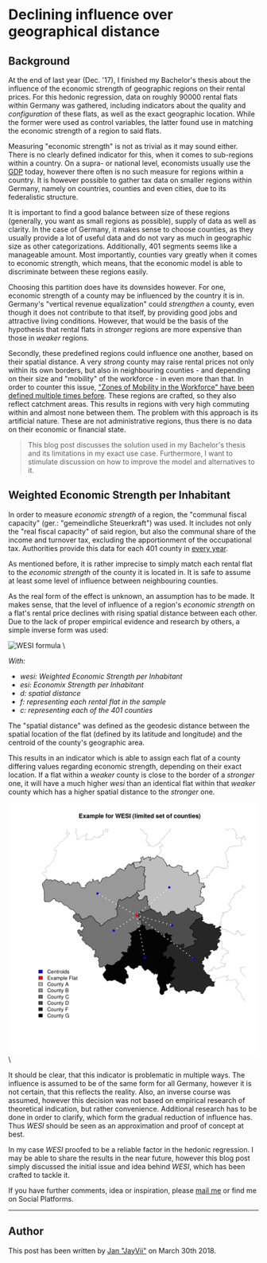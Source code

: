 # Declining influence over geographical distance

## Background

At the end of last year (Dec. '17), I finished my Bachelor's thesis about the
influence of the economic strength of geographic regions on their rental prices.
For this hedonic regression, data on roughly 90000 rental flats within Germany
was gathered, including indicators about the quality and *configuration* of
these flats, as well as the exact geographic location. While the former were
used as control variables, the latter found use in matching the economic
strength of a region to said flats.

Measuring "economic strength" is not as trivial as it may sound either. There is
no clearly defined indicator for this, when it comes to sub-regions within a
country. On a supra- or national level, economists usually use the
[GDP](https://en.wikipedia.org/wiki/Gross_domestic_product) today, however there
often is no such measure for regions within a country. It is however possible to
gather tax data on smaller regions within Germany, namely on countries, counties
and even cities, due to its federalistic structure.

It is important to find a good balance between size of these regions (generally,
you want as small regions as possible), supply of data as well as clarity. In
the case of Germany, it makes sense to choose counties, as they usually provide
a lot of useful data and do not vary as much in geographic size as other
categorizations. Additionally, 401 segments seems like a manageable amount. Most
importantly, counties vary greatly when it comes to economic strength, which
means, that the economic model is able to discriminate between these regions
easily.

Choosing this partition does have its downsides however. For one, economic
strength of a county may be influenced by the country it is in. Germany's
"vertical revenue equalization" could *strengthen* a county, even though it does
not contribute to that itself, by providing good jobs and attractive living
conditions. However, that would be the basis of the hypothesis that rental flats
in *stronger* regions are more expensive than those in *weaker* regions.

Secondly, these predefined regions could influence one another, based on their
spatial distance. A very *strong* county may raise rental prices not only within
its own borders, but also in neighbouring counties - and depending on their size
and "mobility" of the workforce - in even more than that. In order to counter
this issue,
["Zones of Mobility in the Workforce" have been defined multiple times before](https://doi.org/10.1080/00343404.2014.923093).
These regions are crafted, so they also reflect catchment areas. This results in
regions with very high commuting within and almost none between them. The
problem with this approach is its artificial nature. These are not
administrative regions, thus there is no data on their economic or financial
state.

> This blog post discusses the solution used in my Bachelor's thesis and its
> limitations in my exact use case. Furthermore, I want to stimulate discussion
> on how to improve the model and alternatives to it.

## Weighted Economic Strength per Inhabitant

In order to measure *economic strength* of a region, the
"communal fiscal capacity" (ger.: "gemeindliche Steuerkraft") was used. It
includes not only the "real fiscal capacity" of said region, but also the
communal share of the income and turnover tax, excluding the apportionment of
the occupational tax. Authorities provide this data for each 401 county in
[every year](https://www.destatis.de/DE/Publikationen/Thematisch/FinanzenSteuern/AlteAusgaben/RealsteuervergleichAlt.html).

As mentioned before, it is rather imprecise to simply match each rental flat to
the *economic strength* of the county it is located in. It is safe to assume at
least some level of influence between neighbouring counties.

As the real form of the effect is unknown, an assumption has to be made. It
makes sense, that the level of influence of a region's *economic strength* on a
flat's rental price declines with rising spatial distance between each other.
Due to the lack of proper empirical evidence and research by others, a simple
inverse form was used:

![WESI formula](https://latex.codecogs.com/gif.latex?wesi_f%3d\sum_{c%3d1}^{401}+\frac{esi_f}{d_{fc}})
\ 

*With:*

- *wesi: Weighted Economic Strength per Inhabitant*
- *esi: Economix Strength per Inhabitant*
- *d: spatial distance*
- *f: representing each rental flat in the sample*
- *c: representing each of the 401 counties*

The "spatial distance" was defined as the geodesic distance between the spatial
location of the flat (defined by its latitude and longitude) and the centroid of
the county's geographic area.

This results in an indicator which is able to assign each flat of a county
differing values regarding economic strength, depending on their exact location.
If a flat within a *weaker* county is close to the border of a *stronger* one,
it will have a much higher *wesi* than an identical flat within that *weaker*
county which has a higher spatial distance to the *stronger* one.

![Example case for WESI](./img/wesi.png)
\ 

It should be clear, that this indicator is problematic in multiple ways. The
influence is assumed to be of the same form for all Germany, however it is not
certain, that this reflects the reality. Also, an inverse course was assumed,
however this decision was not based on empirical research of theoretical
indication, but rather convenience. Additional research has to be done in order
to clarify, which form the gradual reduction of influence has. Thus *WESI*
should be seen as an approximation and proof of concept at best.

In my case *WESI* proofed to be a reliable factor in the hedonic regression. I
may be able to share the results in the near future, however this blog post
simply discussed the initial issue and idea behind *WESI*, which has been
crafted to tackle it.

If you have further comments, idea or inspiration, please
[mail me](mailto:jayviiATposteoDOTde) or find me on Social Platforms.

---

## Author

This post has been written by [Jan "JayVii"](mailto:jayviiATposteoDOTde) on
March 30th 2018.
